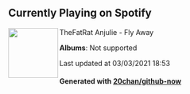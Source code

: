 ## Currently Playing on Spotify

[<img align="left" width="100" src="https://i.scdn.co/image/ab67616d0000b27397ea027ac78c05d10422b588">](https://open.spotify.com/album/0F7ftNMhjvUDyDpWklGStR)

TheFatRat Anjulie - Fly Away

**Albums**: Not supported

Last updated at 03/03/2021 18:53

#### Generated with [20chan/github-now](https://github.com/20chan/github-now)


<!--
**20chan/20chan** is a ✨ _special_ ✨ repository because its `README.md` (this file) appears on your GitHub profile.

Here are some ideas to get you started:

- 🔭 I’m currently working on ...
- 🌱 I’m currently learning ...
- 👯 I’m looking to collaborate on ...
- 🤔 I’m looking for help with ...
- 💬 Ask me about ...
- 📫 How to reach me: ...
- 😄 Pronouns: ...
- ⚡ Fun fact: ...
-->
